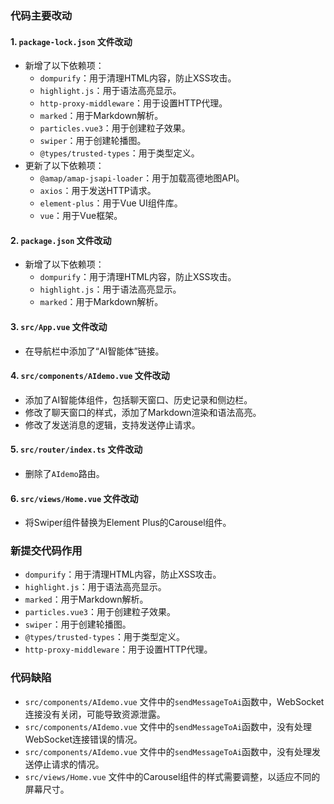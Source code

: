 ### 代码主要改动

#### 1. `package-lock.json` 文件改动
- 新增了以下依赖项：
  - `dompurify`：用于清理HTML内容，防止XSS攻击。
  - `highlight.js`：用于语法高亮显示。
  - `http-proxy-middleware`：用于设置HTTP代理。
  - `marked`：用于Markdown解析。
  - `particles.vue3`：用于创建粒子效果。
  - `swiper`：用于创建轮播图。
  - `@types/trusted-types`：用于类型定义。
- 更新了以下依赖项：
  - `@amap/amap-jsapi-loader`：用于加载高德地图API。
  - `axios`：用于发送HTTP请求。
  - `element-plus`：用于Vue UI组件库。
  - `vue`：用于Vue框架。

#### 2. `package.json` 文件改动
- 新增了以下依赖项：
  - `dompurify`：用于清理HTML内容，防止XSS攻击。
  - `highlight.js`：用于语法高亮显示。
  - `marked`：用于Markdown解析。

#### 3. `src/App.vue` 文件改动
- 在导航栏中添加了“AI智能体”链接。

#### 4. `src/components/AIdemo.vue` 文件改动
- 添加了AI智能体组件，包括聊天窗口、历史记录和侧边栏。
- 修改了聊天窗口的样式，添加了Markdown渲染和语法高亮。
- 修改了发送消息的逻辑，支持发送停止请求。

#### 5. `src/router/index.ts` 文件改动
- 删除了`AIdemo`路由。

#### 6. `src/views/Home.vue` 文件改动
- 将Swiper组件替换为Element Plus的Carousel组件。

### 新提交代码作用

- `dompurify`：用于清理HTML内容，防止XSS攻击。
- `highlight.js`：用于语法高亮显示。
- `marked`：用于Markdown解析。
- `particles.vue3`：用于创建粒子效果。
- `swiper`：用于创建轮播图。
- `@types/trusted-types`：用于类型定义。
- `http-proxy-middleware`：用于设置HTTP代理。

### 代码缺陷

- `src/components/AIdemo.vue` 文件中的`sendMessageToAi`函数中，WebSocket连接没有关闭，可能导致资源泄露。
- `src/components/AIdemo.vue` 文件中的`sendMessageToAi`函数中，没有处理WebSocket连接错误的情况。
- `src/components/AIdemo.vue` 文件中的`sendMessageToAi`函数中，没有处理发送停止请求的情况。
- `src/views/Home.vue` 文件中的Carousel组件的样式需要调整，以适应不同的屏幕尺寸。